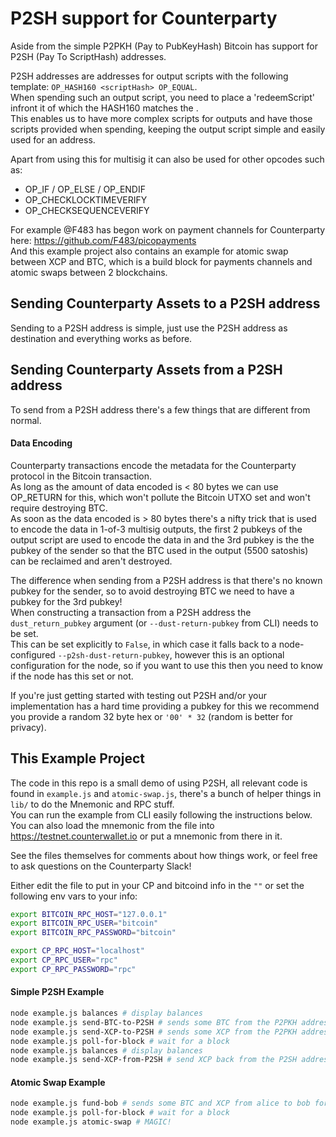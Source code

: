 P2SH support for Counterparty
=============================
Aside from the simple P2PKH (Pay to PubKeyHash) Bitcoin has support for P2SH (Pay To ScriptHash) addresses.

P2SH addresses are addresses for output scripts with the following template: `OP_HASH160 <scriptHash> OP_EQUAL`.  
When spending such an output script, you need to place a 'redeemScript' infront it of which the HASH160 matches the <scriptHash>.  
This enables us to have more complex scripts for outputs and have those scripts provided when spending, keeping the output script simple and easily used for an address.

Apart from using this for multisig it can also be used for other opcodes such as:
 - OP_IF / OP_ELSE / OP_ENDIF
 - OP_CHECKLOCKTIMEVERIFY
 - OP_CHECKSEQUENCEVERIFY

For example @F483 has begon work on payment channels for Counterparty here: https://github.com/F483/picopayments  
And this example project also contains an example for atomic swap between XCP and BTC, which is a build block for payments channels and atomic swaps between 2 blockchains.

Sending Counterparty Assets to a P2SH address
---------------------------------------------
Sending to a P2SH address is simple, just use the P2SH address as destination and everything works as before.

Sending Counterparty Assets from a P2SH address
-----------------------------------------------
To send from a P2SH address there's a few things that are different from normal.

#### Data Encoding
Counterparty transactions encode the metadata for the Counterparty protocol in the Bitcoin transaction.  
As long as the amount of data encoded is < 80 bytes we can use OP_RETURN for this, which won't pollute the Bitcoin UTXO set and won't require destroying BTC.  
As soon as the data encoded is > 80 bytes there's a nifty trick that is used to encode the data in 1-of-3 multisig outputs, the first 2 pubkeys of the output script are used to encode the data in
and the 3rd pubkey is the the pubkey of the sender so that the BTC used in the output (5500 satoshis) can be reclaimed and aren't destroyed.

The difference when sending from a P2SH address is that there's no known pubkey for the sender, so to avoid destroying BTC we need to have a pubkey for the 3rd pubkey!  
When constructing a transaction from a P2SH address the `dust_return_pubkey` argument (or `--dust-return-pubkey` from CLI) needs to be set.  
This can be set explicitly to `False`, in which case it falls back to a node-configured `--p2sh-dust-return-pubkey`, however this is an optional configuration for the node, so if you want to use this then you need to know if the node has this set or not.

If you're just getting started with testing out P2SH and/or your implementation has a hard time providing a pubkey for this we recommend you provide a random 32 byte hex or `'00' * 32` (random is better for privacy).

This Example Project
--------------------
The code in this repo is a small demo of using P2SH, all relevant code is found in `example.js` and `atomic-swap.js`, there's a bunch of helper things in `lib/` to do the Mnemonic and RPC stuff.  
You can run the example from CLI easily following the instructions below.  
You can also load the mnemonic from the file into https://testnet.counterwallet.io or put a mnemonic from there in it.

See the files themselves for comments about how things work, or feel free to ask questions on the Counterparty Slack!

Either edit the file to put in your CP and bitcoind info in the `""` or set the following env vars to your info:
```bash
export BITCOIN_RPC_HOST="127.0.0.1"
export BITCOIN_RPC_USER="bitcoin"
export BITCOIN_RPC_PASSWORD="bitcoin"

export CP_RPC_HOST="localhost"
export CP_RPC_USER="rpc"
export CP_RPC_PASSWORD="rpc"
```

#### Simple P2SH Example
```bash
node example.js balances # display balances
node example.js send-BTC-to-P2SH # sends some BTC from the P2PKH address to P2SH
node example.js send-XCP-to-P2SH # sends some XCP from the P2PKH address to P2SH
node example.js poll-for-block # wait for a block
node example.js balances # display balances
node example.js send-XCP-from-P2SH # send XCP back from the P2SH address to the P2PKH address
```

#### Atomic Swap Example
```bash
node example.js fund-bob # sends some BTC and XCP from alice to bob for testing
node example.js poll-for-block # wait for a block
node example.js atomic-swap # MAGIC!
```

